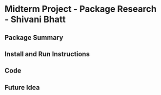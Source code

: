 # Midterm Project - Package Research - Shivani Bhatt 

## Package Summary 

## Install and Run Instructions

## Code 

## Future Idea
